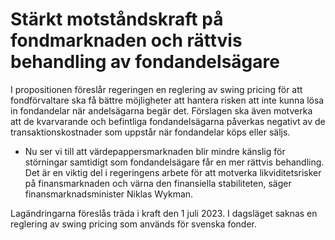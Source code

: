 # Stärkt motståndskraft på fondmarknaden och rättvis behandling av fondandelsägare

I propositionen föreslår regeringen en reglering av swing pricing för att fondförvaltare ska få bättre möjligheter att hantera risken att inte kunna lösa in fondandelar när andelsägarna begär det. Förslagen ska även motverka att de kvarvarande och befintliga fondandels­ägarna påverkas negativt av de transaktions­kostnader som uppstår när fondandelar köps eller säljs.

- Nu ser vi till att värdepappersmarknaden blir mindre känslig för störningar samtidigt som fondandelsägare får en mer rättvis behandling. Det är en viktig del i regeringens arbete för att motverka likviditetsrisker på finansmarknaden och värna den finansiella stabiliteten, säger finansmarknadsminister Niklas Wykman.

Lagändringarna föreslås träda i kraft den 1 juli 2023. I dagsläget saknas en reglering av swing pricing som används för svenska fonder.
